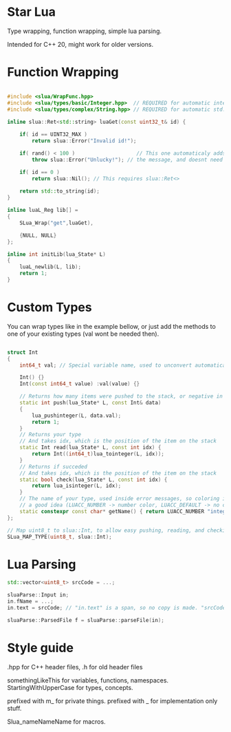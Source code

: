 # Star Lua
Type wrapping, function wrapping, simple lua parsing.

Intended for C++ 20, might work for older versions.

# Function Wrapping
```cpp

#include <slua/WrapFunc.hpp>
#include <slua/types/basic/Integer.hpp>  // REQUIRED for automatic integer type encoding
#include <slua/types/complex/String.hpp> // REQUIRED for automatic std::string encoding

inline slua::Ret<std::string> luaGet(const uint32_t& id) {
	
	if( id == UINT32_MAX )
		return slua::Error("Invalid id!");

	if( rand() < 100 )                    // This one automaticaly adds the function name to
		throw slua::Error("Unlucky!"); // the message, and doesnt need slua::Ret<>

	if( id == 0 )
		return slua::Nil(); // This requires slua::Ret<>
	
	return std::to_string(id);
}

inline luaL_Reg lib[] = 
{
	SLua_Wrap("get",luaGet),

	{NULL, NULL}
};

inline int initLib(lua_State* L)
{
	luaL_newlib(L, lib);
	return 1;
}
```


# Custom Types
You can wrap types like in the example bellow, or
just add the methods to one of your
existing types (val wont be needed then).
```cpp

struct Int
{
	int64_t val; // Special variable name, used to unconvert automaticaly in SLua_MAP_TYPE

	Int() {}
	Int(const int64_t value) :val(value) {}

	// Returns how many items were pushed to the stack, or negative in case of a error
	static int push(lua_State* L, const Int& data)
	{
		lua_pushinteger(L, data.val);
		return 1;
	}
	// Returns your type
	// And takes idx, which is the position of the item on the stack
	static Int read(lua_State* L, const int idx) {
		return Int((int64_t)lua_tointeger(L, idx));
	}
	// Returns if succeded
	// And takes idx, which is the position of the item on the stack
	static bool check(lua_State* L, const int idx) {
		return lua_isinteger(L, idx);
	}
	// The name of your type, used inside error messages, so coloring is
	// a good idea (LUACC_NUMBER -> number color, LUACC_DEFAULT -> no color)
	static constexpr const char* getName() { return LUACC_NUMBER "integer" LUACC_DEFAULT; }
};

// Map uint8_t to slua::Int, to allow easy pushing, reading, and checking
SLua_MAP_TYPE(uint8_t, slua::Int);

```

# Lua Parsing
```cpp
std::vector<uint8_t> srcCode = ...;

sluaParse::Input in;
in.fName = ...;
in.text = srcCode; // "in.text" is a span, so no copy is made. "srcCode" needs to exist while "in" does.

sluaParse::ParsedFile f = sluaParse::parseFile(in);
```

# Style guide


.hpp for C++ header files, .h for old header files

somethingLikeThis for variables, functions, namespaces.
StartingWithUpperCase for types, concepts.

prefixed with m_ for private things.
prefixed with _ for implementation only stuff.

Slua_nameNameName for macros.